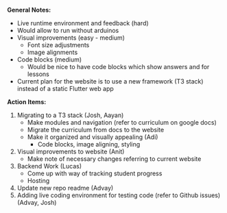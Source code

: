 **General Notes:** 
-   Live runtime environment and feedback (hard)
-   Would allow to run without arduinos
-   Visual improvements (easy - medium)
	-   Font size adjustments
	-   Image alignments
-   Code blocks (medium)
	-   Would be nice to have code blocks which show answers and for lessons
-   Current plan for the website is to use a new framework (T3 stack) instead of a static Flutter web app

**Action Items:** 
1. Migrating to a T3 stack (Josh, Aayan)
	-   Make modules and navigation (refer to curriculum on google docs)
	-   Migrate the curriculum from docs to the website
	- Make it organized and visually appealing (Adi)
		- Code blocks, image aligning, styling
2. Visual improvements to website (Anit)
	-   Make note of necessary changes referring to current website
3. Backend Work (Lucas)
	- Come up with way of tracking student progress
	-   Hosting 
4. Update new repo readme (Advay)
5. Adding live coding environment for testing code (refer to Github issues) (Advay, Josh)




